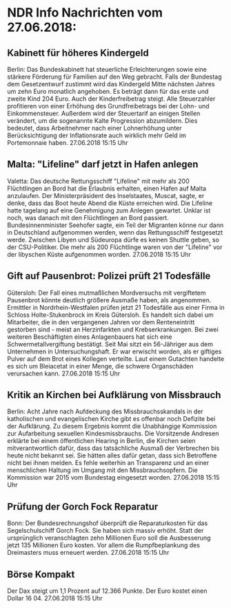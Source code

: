 # NDR Info Nachrichten vom 27.06.2018:


## Kabinett für höheres Kindergeld
Berlin: Das Bundeskabinett hat steuerliche Erleichterungen sowie eine stärkere Förderung für Familien auf den Weg gebracht. Falls der Bundestag dem Gesetzentwurf zustimmt wird das Kindergeld Mitte nächsten Jahres um zehn Euro monatlich angehoben. Es beträgt dann für das erste und zweite Kind 204 Euro. Auch der Kinderfreibetrag steigt. Alle Steuerzahler profitieren von einer Erhöhung des Grundfreibetrags bei der Lohn- und Einkommensteuer. Außerdem wird der Steuertarif an einigen Stellen verändert, um die sogenannte Kalte Progression abzumildern. Dies bedeutet, dass Arbeitnehmer nach einer Lohnerhöhung unter Berücksichtigung der Inflationsrate auch wirklich mehr Geld im Portemonnaie haben. 27.06.2018 15:15 Uhr 

## Malta: "Lifeline" darf jetzt in Hafen anlegen
Valetta:	Das deutsche Rettungsschiff "Lifeline" mit mehr als 200 Flüchtlingen an Bord hat die Erlaubnis erhalten, einen Hafen auf Malta anzulaufen. Der Ministerpräsident des Inselstaates, Muscat, sagte, er denke, dass das Boot heute Abend die Küste erreichen wird. Die Lifeline hatte tagelang auf eine Genehmigung zum Anlegen gewartet. Unklar ist noch, was danach mit den Flüchtlingen an Bord passiert. Bundesinnenminister Seehofer sagte, ein Teil der Migranten könne nur dann in Deutschland aufgenommen werden, wenn das Rettungsschiff festgesetzt werde. Zwischen Libyen und Südeuropa dürfe es keinen Shuttle geben, so der CSU-Politiker. Die mehr als 200 Flüchtlinge waren von der "Lifeline" vor der libyschen Küste aufgenommen worden. 27.06.2018 15:15 Uhr 

## Gift auf Pausenbrot: Polizei prüft 21 Todesfälle
Gütersloh:	Der Fall eines mutmaßlichen Mordversuchs mit vergiftetem Pausenbrot könnte deutlich größere Ausmaße haben, als angenommen. Ermittler in Nordrhein-Westfalen prüfen jetzt 21 Todesfälle aus einer Firma in Schloss Holte-Stukenbrock im Kreis Gütersloh. Es handelt sich dabei um Mitarbeiter, die in den vergangenen Jahren vor dem Renteneintritt gestorben sind - meist an Herzinfarkten und Krebserkrankungen. Bei zwei weiteren Beschäftigten eines Anlagenbauers hat sich eine Schwermetallvergiftung bestätigt. Seit Mai sitzt ein 56-Jähriger aus dem Unternehmen in Untersuchungshaft. Er war erwischt worden, als er giftiges Pulver auf dem Brot eines Kollegen verteilte. Laut einem Gutachten handelte es sich um Bleiacetat in einer Menge, die schwere Organschäden verursachen kann. 27.06.2018 15:15 Uhr 

## Kritik an Kirchen bei Aufklärung von Missbrauch
Berlin: Acht Jahre nach Aufdeckung des Missbrauchsskandals in der katholischen und evangelischen Kirche gibt es offenbar noch Defizite bei der Aufklärung. Zu diesem Ergebnis kommt die Unabhängige Kommission zur Aufarbeitung sexuellen Kindesmissbrauchs. Die Vorsitzende Andresen erklärte bei einem öffentlichen Hearing in Berlin, die Kirchen seien mitverantwortlich dafür, dass das tatsächliche Ausmaß der Verbrechen bis heute nicht bekannt sei. Sie hätten alles dafür getan, dass sich Betroffene nicht bei ihnen melden. Es fehle weiterhin an Transparenz und an einer menschlichen Haltung im Umgang mit den Missbrauchsopfern. Die Kommission war 2015 vom Bundestag eingesetzt worden. 27.06.2018 15:15 Uhr 

## Prüfung der Gorch Fock Reparatur
Bonn: Der Bundesrechnungshof überprüft die Reparaturkosten für das Segelschulschiff Gorch Fock. Sie haben sich massiv erhöht. Statt der ursprünglich veranschlagten zehn Millionen Euro soll die Ausbesserung jetzt 135 Millionen Euro kosten. Vor allem die Rumpfbeplankung des Dreimasters muss erneuert werden. 27.06.2018 15:15 Uhr 

## Börse Kompakt
Der Dax steigt um 1,1 Prozent auf 12.366  Punkte. Der Euro kostet einen Dollar 16 04. 27.06.2018 15:15 Uhr 
